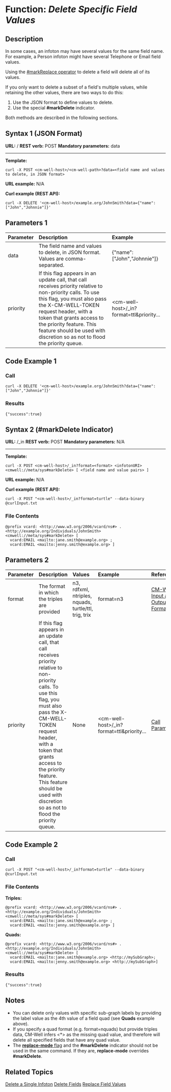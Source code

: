 # Function: *Delete Specific Field Values* #

## Description ##

In some cases, an infoton may have several values for the same field name. For example, a Person infoton might have several Telephone or Email field values.

Using the [#markReplace operator](API.Update.DeleteFields.md) to delete a field will delete all of its values. 

If you only want to delete a subset of a field's multiple values, while retaining the other values, there are two ways to do this: 

1. Use the JSON format to define values to delete.
2. Use the special **#markDelete** indicator.

Both methods are described in the following sections.

## Syntax 1 (JSON Format) ##

**URL:** <cm-well-host>/<cm-well-path>
**REST verb:** POST
**Mandatory parameters:** data

----------

**Template:**

    curl -X POST <cm-well-host>/<cm-well-path>?data=<field name and values to delete, in JSON format>

**URL example:** N/A

**Curl example (REST API):**

    curl -X DELETE '<cm-well-host>/example.org/JohnSmith?data={"name":["John","Johnnie"]}'
    
## Parameters 1 ##

Parameter | Description  | Example
:----------|:------------|:-------
data | The field name and values to delete, in JSON format. Values are comma-separated. | {"name":["John","Johnnie"]} 
priority | If this flag appears in an update call, that call receives priority relative to non-priority calls. To use this flag, you must also pass the X-CM-WELL-TOKEN request header, with a token that grants access to the priority feature. This feature should be used with discretion so as not to flood the priority queue. | \<cm-well-host\>/_in?format=ttl&priority...

## Code Example 1 ##

### Call ###

    curl -X DELETE '<cm-well-host>/example.org/JohnSmith?data={"name":["John","Johnnie"]}'

### Results ###

    {"success":true}

## Syntax 2 (#markDelete Indicator) ##

**URL:** <CMWellHost>/_in
**REST verb:** POST
**Mandatory parameters:** N/A

----------

**Template:**

    curl -X POST <cm-well-host>/_in?format=<format> <infotonURI> <cmwell://meta/sys#markDelete> [ <field name and value pairs> ]

**URL example:** N/A

**Curl example (REST API):**

    curl -X POST "<cm-well-host>/_in?format=turtle" --data-binary @curlInput.txt

### File Contents ###
    @prefix vcard: <http://www.w3.org/2006/vcard/ns#> .
    <http://example.org/Individuals/JohnSmith>
    <cmwell://meta/sys#markDelete> [
      vcard:EMAIL <mailto:jane.smith@example.org> ;
      vcard:EMAIL <mailto:jenny.smith@example.org> ]
    
## Parameters 2 ##

Parameter | Description | Values | Example | Reference
:----------|:-------------|:--------|:---------|:----------
format | The format in which the triples are provided | n3, rdfxml, ntriples, nquads, turtle/ttl, trig, trix | format=n3 | [CM-Well Input and Output Formats](API.InputAndOutputFormats.md)
priority | If this flag appears in an update call, that call receives priority relative to non-priority calls. To use this flag, you must also pass the X-CM-WELL-TOKEN request header, with a token that grants access to the priority feature. This feature should be used with discretion so as not to flood the priority queue. | None | \<cm-well-host\>/_in?format=ttl&priority... | [Call Parameters](API.QueryParameters.md)

## Code Example 2 ##

### Call ###

    curl -X POST "<cm-well-host>/_in?format=turtle" --data-binary @curlInput.txt

### File Contents ###

**Triples:**

    @prefix vcard: <http://www.w3.org/2006/vcard/ns#> .
    <http://example.org/Individuals/JohnSmith>
    <cmwell://meta/sys#markDelete> [
      vcard:EMAIL <mailto:jane.smith@example.org> ;
      vcard:EMAIL <mailto:jenny.smith@example.org> ]

**Quads:**

    @prefix vcard: <http://www.w3.org/2006/vcard/ns#> .
    <http://example.org/Individuals/JohnSmith>
    <cmwell://meta/sys#markDelete> [
      vcard:EMAIL <mailto:jane.smith@example.org> <http://mySubGraph>;
      vcard:EMAIL <mailto:jenny.smith@example.org> <http://mySubGraph>]

### Results ###

    {"success":true}

## Notes ##
* You can delete only values with specific sub-graph labels by providing the label value as the 4th value of a field quad (see **Quads** example above).
* If you specify a quad format (e.g. format=nquads) but provide triples data, CM-Well infers <*> as the missing quad value, and therefore will delete all specified fields that have any quad value.
* The [**replace-mode** flag](API.Update.ReplaceFieldValues.md) and the **#markDelete** indicator should not be used in the same command. If they are, **replace-mode** overrides **#markDelete**.

## Related Topics ##
[Delete a Single Infoton](API.Update.DeleteASingleInfoton.md)
[Delete Fields](API.Update.DeleteFields.md)
[Replace Field Values](API.Update.ReplaceFieldValues.md)

